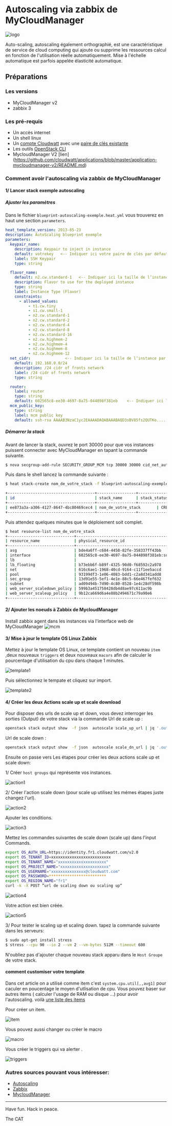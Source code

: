 # Autoscaling via zabbix de MyCloudManager
 ![logo](img/images-2.jpg)

Auto-scaling, autoscaling également orthographié, est une caractéristique de service de cloud computing qui ajoute ou supprime les ressources calcul en fonction de l'utilisation réelle automatiquement. Mise à l'échelle automatique est parfois appelée élasticité automatique.

## Préparations

### Les versions
  - MyCloudManager v2
  - zabbix 3

### Les pré-requis

 * Un accès internet
 * Un shell linux
 * Un [compte Cloudwatt](https://www.cloudwatt.com/cockpit/#/create-contact) avec une [ paire de clés existante](https://console.cloudwatt.com/project/access_and_security/?tab=access_security_tabs__keypairs_tab)
 * Les outils [OpenStack CLI](http://docs.openstack.org/cli-reference/content/install_clients.html)
 * MycloudManager V2 [lien] (https://github.com/cloudwatt/applications/blob/master/application-mycloudmanager-v2/README.md)

### Comment avoir l'autoscaling via zabbix de MyCloudManager

#### 1/ Lancer stack exemple autoscaling

##### Ajuster les paramètres

Dans le fichier `blueprint-autoscaling-exemple.heat.yml` vous trouverez en haut une section `parameters`.

~~~ yaml
heat_template_version: 2013-05-23
description: AutoScaling blueprint exemple
parameters:
  keypair_name:
    description: Keypair to inject in instance
    default: votrekey   <-- Indiquer ici votre paire de clés par défaut
    label: SSH Keypair
    type: string

  flavor_name:
    default: n2.cw.standard-1   <-- Indiquer ici la taille de l’instance par défaut
    description: Flavor to use for the deployed instance
    type: string
    label: Instance Type (Flavor)
    constraints:
      - allowed_values:
          - t1.cw.tiny
          - s1.cw.small-1
          - n2.cw.standard-1
          - n2.cw.standard-2
          - n2.cw.standard-4
          - n2.cw.standard-8
          - n2.cw.standard-16
          - n2.cw.highmem-2
          - n2.cw.highmem-4
          - n2.cw.highmem-8
          - n2.cw.highmem-12
  net_cidr:               <-- Indiquer ici la taille de l’instance par défaut
    default: 192.168.0.0/24
    description: /24 cidr of fronts network
    label: /24 cidr of fronts network
    type: string

  router:
    label: router
    type: string
    default: 602565c8-ee30-4697-8a75-044898f381eb    <-- Indiquer ici la taille de l’instance par défaut
  mcm_public_key:
    type: string
    label: mcm public key
    default: ssh-rsa AAAAB3NzaC1yc2EAAAADAQABAAABAQD3sBV85fs2QUTKo.....  <-- Indiquer ici la taille de l’instance par défaut
~~~

##### Démarrer la stack

Avant de lancer la stack, ouvrez le port 30000 pour que vos instances puissent connecter avec MyCloudManager en tapant la commande suivante.

~~~bash
$ nova secgroup-add-rule SECURITY_GROUP_MCM tcp 30000 30000 cid_net_autoscaling
~~~

Puis dans le shell lancez la commande suivante :

~~~bash
$ heat stack-create nom_de_votre_stack -f blueprint-autoscaling-exemple.heat.yaml

+--------------------------------------+-----------------+--------------------+----------------------+
| id                                   | stack_name      | stack_status       | creation_time        |
+--------------------------------------+-----------------+--------------------+----------------------+
| ee873a3a-a306-4127-8647-4bc80469cec4 | nom_de_votre_stack       | CREATE_IN_PROGRESS | 2015-11-25T11:03:51Z |
+--------------------------------------+-----------------+--------------------+----------------------+
~~~

Puis attendez quelques minutes que le déploiement soit complet.

~~~bash
$ heat resource-list nom_de_votre_stack
+-----------------------------+-------------------------------------------------------------------------------------+------------------------------+-----------------+----------------------+
| resource_name               | physical_resource_id                                                                | resource_type                | resource_status | updated_time         |
+-----------------------------+-------------------------------------------------------------------------------------+------------------------------+-----------------+----------------------+
| asg                         | bde4a6ff-c684-4458-82fe-358337ff43bb                                                | OS::Heat::AutoScalingGroup   | CREATE_COMPLETE | 2016-09-13T14:30:06Z |
| interface                   | 602565c8-ee30-4697-8a75-044898f381eb:subnet_id=ad09494b-7d90-4c80-8528-1e4c28df598b | OS::Neutron::RouterInterface | CREATE_COMPLETE | 2016-09-13T14:30:06Z |
| lb                          |                                                                                     | OS::Neutron::LoadBalancer    | CREATE_COMPLETE | 2016-09-13T14:30:06Z |
| lb_floating                 | b73ebb6f-b89f-4325-90d0-f68592c2a978                                                | OS::Neutron::FloatingIP      | CREATE_COMPLETE | 2016-09-13T14:30:06Z |
| net                         | 616c6ae1-1968-40cd-9164-c11f1ee5accd                                                | OS::Neutron::Net             | CREATE_COMPLETE | 2016-09-13T14:30:06Z |
| pool                        | 93199df3-1e06-4083-bdd1-c2a8d341add8                                                | OS::Neutron::Pool            | CREATE_COMPLETE | 2016-09-13T14:30:06Z |
| sec_group                   | 13d91e55-5ef1-4e1e-88c5-66e467fef632                                                | OS::Neutron::SecurityGroup   | CREATE_COMPLETE | 2016-09-13T14:30:06Z |
| subnet                      | ad09494b-7d90-4c80-8528-1e4c28df598b                                                | OS::Neutron::Subnet          | CREATE_COMPLETE | 2016-09-13T14:30:06Z |
| web_server_scaledown_policy | 599b3a451758428db4d8ae97c611ac9b                                                    | OS::Heat::ScalingPolicy      | CREATE_COMPLETE | 2016-09-13T14:30:06Z |
| web_server_scaleup_policy   | 9b12ca669d6a4e88b2494671c79a98e6                                                    | OS::Heat::ScalingPolicy      | CREATE_COMPLETE | 2016-09-13T14:30:06Z |
+-----------------------------+-------------------------------------------------------------------------------------+------------------------------+-----------------+----------------------+

~~~


#### 2/ Ajouter les noeuds à Zabbix de MycloudManager

Install zabbix agent dans les instances via l'interface web de MyCloudManager
![mcm](img/ajouterinstances.png)

#### 3/ Mise à jour le template OS Linux Zabbix
Mettez à jour le template OS Linux, ce template contient un nouveau `item` ,deux nouveaux `triggers` et deux nouveaux `macors` afin de calculer  le pourcentage d'utilisation du cpu dans chaque 1 minutes.

![template1](img/updatetemp1.png)

Puis sélectionnez le tempate et cliquez sur import.

![template2](img/updatetemp2.png)


#### 4/ Créer les deux Actions scale up et scale download

Pour disposer des urls de scale up et down, vous devez interroger les sorties (Output) de votre stack via la commande Url de scale up :

~~~bash
openstack stack output show  -f json  autoscale scale_up_url | jq '.output_value'
~~~

Url de scale down :

~~~bash
openstack stack output show  -f json  autoscale scale_dn_url | jq '.output_value'
~~~

Ensuite on passe vers Les étapes pour créer les deux actions scale up et scale down:

1/ Créer `host groups` qui représente vos instances.

![action1](img/hostgroups.png)

2/ Créer l'action scale down (pour scale up utilisez les mémes étapes juste changez l'url).

![action2](img/action1.png)

Ajouter les conditions.

![action3](img/action2.png)

Mettez les commandes suivantes de scale down (scale up) dans l'input Commands.

~~~bash
export OS_AUTH_URL=https://identity.fr1.cloudwatt.com/v2.0
export OS_TENANT_ID=xxxxxxxxxxxxxxxxxxxxxxxxxx
export OS_TENANT_NAME="xxxxxxxxxxxxxxxxxxxxx"
export OS_PROJECT_NAME="xxxxxxxxxxxxxxxxxxxxx"
export OS_USERNAME="xxxxxxxxxxxxxxx@cloudwatt.com"
export OS_PASSWORD=*************************
export OS_REGION_NAME="fr1"
curl -k -X POST “url de scaling down ou scaling up“

~~~

![action4](img/action3.png)

Votre action est bien créée.

![action5](img/action4.png)

3/ Pour tester le scaling up et scaling down.
 tapez la commande suivante dans les serveurs:

 ~~~bash
 $ sudo apt-get install stress
 $ stress --cpu 90 --io 2 --vm 2 --vm-bytes 512M --timeout 600
 ~~~
N'oubliez pas d'ajouter chaque nouveau stack apparu dans le `Host Groupe`  de votre stack.


#### comment customiser votre template
Dans cet article on a utilisé comme item c'est `system.cpu.util[,,avg1]` pour caculer en poucentage le moyen d'utlisation de cpu.
Vous pouvez baser sur autres items ( calculer l'usage de RAM ou disque ...) pour avoir l'autoscaling.
voilà [une liste des items](https://www.zabbix.com/documentation/2.0/manual/config/items/itemtypes/zabbix_agent)

Pour créer un item.

![item](img/item.png)

Vous pouvez aussi changer ou créer le macro  

![macro](img/macro.png)

Vous créer le triggers qui va alerter .

![triggers](img/triggers.png)



### Autres sources pouvant vous intéresser:

* [ Autoscaling ](https://dev.cloudwatt.com/fr/blog/passez-votre-infrastructure-openstack-a-l-echelle-avec-heat.html)
* [ Zabbix](https://www.zabbix.com/documentation/3.0/manual/introduction/features)
* [ MycloudManager ](https://www.cloudwatt.com/fr/applications/mycloudmanager.html)


-----
Have fun. Hack in peace.

The CAT
